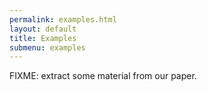 ```yaml
---
permalink: examples.html
layout: default
title: Examples
submenu: examples
---
```


FIXME: extract some material from our paper.
